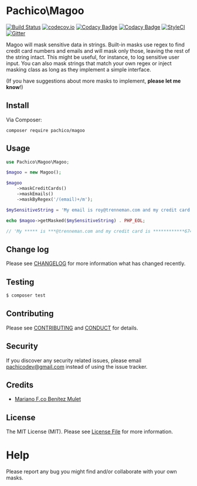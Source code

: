 # Pachico\Magoo

[![Build Status](https://travis-ci.org/pachico/magoo.svg?branch=master)](https://travis-ci.org/pachico/magoo) [![codecov.io](https://codecov.io/github/pachico/magoo/coverage.svg?branch=master)](https://codecov.io/github/pachico/magoo?branch=master) [![Codacy Badge](https://api.codacy.com/project/badge/grade/226d0d2e91354a8eac06569a115c056c)](https://www.codacy.com/app/pachico/magoo) [![Codacy Badge](https://api.codacy.com/project/badge/coverage/226d0d2e91354a8eac06569a115c056c)](https://www.codacy.com/app/pachico/magoo) [![StyleCI](https://styleci.io/repos/54375622/shield)](https://styleci.io/repos/54375622) 
[![Gitter](https://badges.gitter.im/pachico/magoo.svg)](https://gitter.im/pachico/magoo?utm_source=badge&utm_medium=badge&utm_campaign=pr-badge&utm_content=body_badge)

Magoo will mask sensitive data in strings. Built-in masks use regex to find credit card numbers and emails and will mask only those, leaving the rest of the string intact.  This might be useful, for instance, to log sensitive user input.
You can also mask strings that match your own regex or inject masking class as long as they implement a simple interface.


(If you have suggestions about more masks to implement, **please let me know**!)

## Install

Via Composer:
```
composer require pachico/magoo
```

## Usage

```php
use Pachico\Magoo\Magoo;

$magoo = new Magoo();

$magoo
    ->maskCreditCards()
    ->maskEmails()
    ->maskByRegex('/(email)+/m');

$mySensitiveString = 'My email is roy@trenneman.com and my credit card is 6011792594656742';

echo $magoo->getMasked($mySensitiveString) . PHP_EOL;

// 'My ***** is ***@trenneman.com and my credit card is ************6742'
```

## Change log

Please see [CHANGELOG](CHANGELOG.md) for more information what has changed recently.

## Testing

``` bash
$ composer test
```

## Contributing

Please see [CONTRIBUTING](CONTRIBUTING.md) and [CONDUCT](CONDUCT.md) for details.

## Security

If you discover any security related issues, please email pachicodev@gmail.com instead of using the issue tracker.

## Credits

- [Mariano F.co Benítez Mulet](https://github.com/pachico/magoo)

## License

The MIT License (MIT). Please see [License File](LICENSE.md) for more information.

# Help

Please report any bug you might find and/or collaborate with your own masks.

